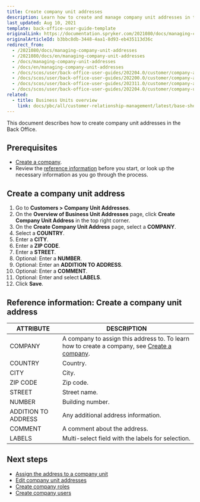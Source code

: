 ```yaml
---
title: Create company unit addresses
description: Learn how to create and manage company unit addresses in the Spryker Cloud Commerce OS Back Office.
last_updated: Aug 10, 2021
template: back-office-user-guide-template
originalLink: https://documentation.spryker.com/2021080/docs/managing-company-unit-addresses
originalArticleId: b3bbc8db-3448-4aa1-8d93-eb435113d36c
redirect_from:
  - /2021080/docs/managing-company-unit-addresses
  - /2021080/docs/en/managing-company-unit-addresses
  - /docs/managing-company-unit-addresses
  - /docs/en/managing-company-unit-addresses
  - /docs/scos/user/back-office-user-guides/202204.0/customer/company-account/managing-company-unit-addresses.html
  - /docs/scos/user/back-office-user-guides/202200.0/customer/company-account/managing-company-unit-addresses.html
  - /docs/scos/user/back-office-user-guides/202311.0/customer/company-account/managing-company-unit-addresses.html
  - /docs/scos/user/back-office-user-guides/202204.0/customer/company-unit-addresses/create-company-unit-addresses.html
related:
  - title: Business Units overview
    link: docs/pbc/all/customer-relationship-management/latest/base-shop/company-account-feature-overview/business-units-overview.html
---
```


This document describes how to create company unit addresses in the Back Office.

## Prerequisites

- [Create a company](/docs/pbc/all/customer-relationship-management/latest/base-shop/manage-in-the-back-office/manage-companies.html).
- Review the [reference information](#reference-information-create-a-company-unit-address) before you start, or look up the necessary information as you go through the process.

## Create a company unit address

1. Go to **Customers&nbsp;<span aria-label="and then">></span> Company Unit Addresses**.
2. On the **Overview of Business Unit Addresses** page, click **Create Company Unit Address** in the top right corner.
3. On the **Create Company Unit Address** page, select a **COMPANY**.
4. Select a **COUNTRY**.
5. Enter a **CITY**.
6. Enter a **ZIP CODE**.
7. Enter a **STREET**.
8. Optional: Enter a **NUMBER**.
9. Optional: Enter an **ADDITION TO ADDRESS**.
10. Optional: Enter a **COMMENT**.
11. Optional: Enter and select **LABELS**.
12. Click **Save**.


## Reference information: Create a company unit address

| ATTRIBUTE | DESCRIPTION |
| --- | --- |
| COMPANY | A company to assign this address to. To learn how to create a company, see [Create a company](/docs/pbc/all/customer-relationship-management/latest/base-shop/manage-in-the-back-office/manage-companies.html). |
| COUNTRY | Country. |
| CITY | City. |
| ZIP CODE | Zip code. |
| STREET | Street name. |
| NUMBER | Building number. |
| ADDITION TO ADDRESS | Any additional address information. |
| COMMENT | A comment about the address. |
| LABELS | Multi-select field with the labels for selection. |

## Next steps

- [Assign the address to a company unit](/docs/pbc/all/customer-relationship-management/latest/base-shop/manage-in-the-back-office/company-units/edit-company-units.html)
- [Edit company unit addresses](/docs/pbc/all/customer-relationship-management/latest/base-shop/manage-in-the-back-office/company-unit-addresses/edit-company-unit-addresses.html)
- [Create company roles](/docs/pbc/all/customer-relationship-management/latest/base-shop/manage-in-the-back-office/company-roles/create-company-roles.html)
- [Create company users](/docs/pbc/all/customer-relationship-management/latest/base-shop/manage-in-the-back-office/company-users/create-company-users.html)
